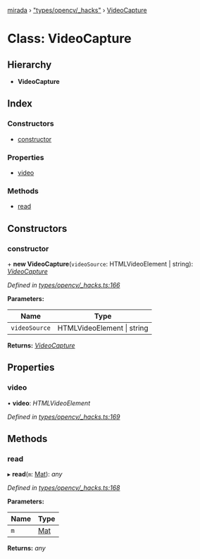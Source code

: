 [mirada](../README.md) › ["types/opencv/_hacks"](../modules/_types_opencv__hacks_.md) › [VideoCapture](_types_opencv__hacks_.videocapture.md)

# Class: VideoCapture


## Hierarchy

* **VideoCapture**

## Index

### Constructors

* [constructor](_types_opencv__hacks_.videocapture.md#constructor)

### Properties

* [video](_types_opencv__hacks_.videocapture.md#video)

### Methods

* [read](_types_opencv__hacks_.videocapture.md#read)

## Constructors

###  constructor

\+ **new VideoCapture**(`videoSource`: HTMLVideoElement | string): *[VideoCapture](_types_opencv__hacks_.videocapture.md)*

*Defined in [types/opencv/_hacks.ts:166](https://github.com/cancerberoSgx/mirada/blob/c8721d6/mirada/src/types/opencv/_hacks.ts#L166)*

**Parameters:**

Name | Type |
------ | ------ |
`videoSource` | HTMLVideoElement &#124; string |

**Returns:** *[VideoCapture](_types_opencv__hacks_.videocapture.md)*

## Properties

###  video

• **video**: *HTMLVideoElement*

*Defined in [types/opencv/_hacks.ts:169](https://github.com/cancerberoSgx/mirada/blob/c8721d6/mirada/src/types/opencv/_hacks.ts#L169)*

## Methods

###  read

▸ **read**(`m`: [Mat](_types_opencv_mat_.mat.md)): *any*

*Defined in [types/opencv/_hacks.ts:168](https://github.com/cancerberoSgx/mirada/blob/c8721d6/mirada/src/types/opencv/_hacks.ts#L168)*

**Parameters:**

Name | Type |
------ | ------ |
`m` | [Mat](_types_opencv_mat_.mat.md) |

**Returns:** *any*